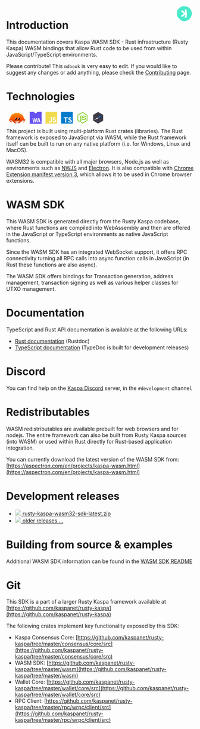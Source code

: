 <img align="right" alt="Rust" height="40px" style="margin: 5px;" src="images/kaspa.svg" />

# Introduction


This documentation covers Kaspa WASM SDK - Rust infrastructure (Rusty Kaspa) WASM bindings that allow Rust code to be used from within JavaScript/TypeScript environments.

Please contribute! This `mdbook` is very easy to edit. If you would like to suggest any changes or add anything, please check the [Contributing](./contributing.md) page.


# Technologies 

<img align="left" alt="Rust" height="32px" style="margin: 5px;" src="images/ferris.svg" />
<img align="left" alt="WASM" height="32px" style="margin: 5px;" src="images/wasm.svg" />
<img align="left" alt="JavaScript" height="32px" style="margin: 5px;" src="images/javascript.svg" />
<img align="left" alt="TypeScript" height="32px" style="margin: 5px;" src="images/typescript.svg" />
<img align="left" alt="NodeJS" height="32px" style="margin: 5px;" src="images/nodejs.svg" />
<img align="left" alt="NWJS" height="32px" style="margin: 5px;" src="images/nwjs.svg" />

<br/>&nbsp;<br/>

This project is built using multi-platform Rust crates (libraries). The Rust framework is exposed to JavaScript via WASM, while the Rust framework itself can be built to run on any native platform (i.e. for Windows, Linux and MacOS).

WASM32 is compatible with all major browsers, Node.js as well as environments such as [NWJS](https://nwjs.io) and [Electron](https://www.electronjs.org/). It is also compatible with [Chrome Extension manifest version 3](https://developer.chrome.com/docs/extensions/develop/migrate/what-is-mv3), which allows it to be used in Chrome browser extensions.


# WASM SDK

This WASM SDK is generated directly from the Rusty Kaspa codebase, where Rust functions are compiled
into WebAssembly and then are offered in the JavaScript or TypeScript environments as native JavaScript functions.

Since the WASM SDK has an integrated WebSocket support, it offers RPC connectivity
turning all RPC calls into async function calls in JavaScript (in Rust these functions are also async).

The WASM SDK offers bindings for Transaction generation, address management, transaction signing as 
well as various helper classes for UTXO management.

# Documentation

TypeScript and Rust API documentation is available at the following URLs:

* [Rust documentation](https://docs.rs/kaspa-wasm/latest/kaspa_wasm/) (Rustdoc)
* [TypeScript documentation](https://kaspa.aspectron.org/docs/) (TypeDoc is built for development releases)

# Discord

You can find help on the [Kaspa Discord](https://discord.com/invite/kS3SK5F36R) server, in the `#development` channel.

# Redistributables

WASM redistributables are available prebuilt for web browsers and for nodejs. The entire framework can also be built from Rusty Kaspa sources (into WASM) or used within Rust directly for Rust-based application integration.

You can currently download the latest version of the WASM SDK from:
[https://aspectron.com/en/projects/kaspa-wasm.html](https://aspectron.com/en/projects/kaspa-wasm.html)

# Development releases

- [<img src="../../images/wasm.svg" style="inline-block; width: 18px; opacity: 0.5;" /> rusty-kaspa-wasm32-sdk-latest.zip](https://kaspa.aspectron.org/nightly/downloads/rusty-kaspa-wasm32-sdk-latest.zip)
- [<img src="../../images/wasm.svg" style="inline-block; width: 18px; opacity: 0.5;" /> older releases ...](https://kaspa.aspectron.org/nightly/downloads/)

# Building from source & examples

Additional WASM SDK information can be found in the [WASM SDK README](https://github.com/aspectron/rusty-kaspa/blob/typescript/wasm/README.md)

# Git

This SDK is a part of a larger Rusty Kaspa framework available at [https://github.com/kaspanet/rusty-kaspa](https://github.com/kaspanet/rusty-kaspa)

The following crates implement key functionality exposed by this SDK:

* Kaspa Consensus Core: [https://github.com/kaspanet/rusty-kaspa/tree/master/consensus/core/src](https://github.com/kaspanet/rusty-kaspa/tree/master/consensus/core/src)
* WASM SDK: [https://github.com/kaspanet/rusty-kaspa/tree/master/wasm](https://github.com/kaspanet/rusty-kaspa/tree/master/wasm)
* Wallet Core: [https://github.com/kaspanet/rusty-kaspa/tree/master/wallet/core/src](https://github.com/kaspanet/rusty-kaspa/tree/master/wallet/core/src)
* RPC Client: [https://github.com/kaspanet/rusty-kaspa/tree/master/rpc/wrpc/client/src](https://github.com/kaspanet/rusty-kaspa/tree/master/rpc/wrpc/client/src)

